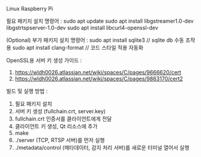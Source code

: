 Linux Raspberry Pi

필요 패키지 설치 명령어 :
sudo apt update
sudo apt install libgstreamer1.0-dev libgstrtspserver-1.0-dev
sudo apt install libcurl4-openssl-dev

(Optional) 부가 패키지 설치 명령어 :
sudo apt install sqlite3 // sqlite db 수동 조작용
sudo apt install clang-format // 코드 스타일 적용 자동화

OpenSSL용 서버 키 생성 가이드 :
1. https://wldh0026.atlassian.net/wiki/spaces/C/pages/9666620/cert
2. https://wldh0026.atlassian.net/wiki/spaces/C/pages/9863170/cert2


빌드 및 실행 방법 :

1. 필요 패키지 설치
2. 서버 키 생성 (fullchain.crt, server.key)
3. fullchain.crt 인증서를 클라이언트에게 전달
4. 클라이언트 키 생성, Qt 리소스에 추가
5. make
6. ./server (TCP, RTSP 서버)를 먼저 실행
7. ./metadata/control (메타데이터, 감지 처리 서버)를 새로운 터미널 열어서 실행

